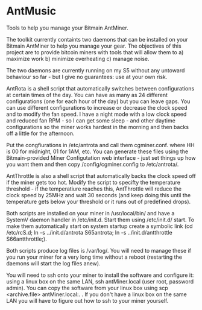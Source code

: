 # AntMusic
Tools to help you manage your Bitmain AntMiner.

The toolkit currently containts two daemons that can be installed on your Bitmain AntMiner to help you manage your gear. The objectives of this project are to provide bitcoin miners with tools that will allow them to a) maximize work b) minimize overheating c) manage noise.

The two daemons are currently running on my S5 without any untoward behaviour so far - but I give no guarantees: use at your own risk.

AntRota is a shell script that automatically switches between configurations at certain times of the day. You can have as many as 24 different configurations (one for each hour of the day) but you can leave gaps. You can use different configurations to increase or decrease the clock speed and to modify the fan speed. I have a night mode with a low clock speed and reduced fan RPM - so I can get some sleep - and other daytime configurations so the miner works hardest in the morning and then backs off a little for the afternoon.

Put the congfiurations in /etc/antrota and call them cgminer.conf.<HH> where HH is 00 for midnight, 01 for 1AM, etc. You can generate these files using the Bitmain-provided Miner Configutation web interface - just set things up how you want them and then copy /config/cgminer.config to /etc/antrota/.

AntThrottle is also a shell script that automatically backs the clock speed off if the miner gets too hot. Modify the script to specifty the temperature threshold - if the temperatiure reaches this, AntThrottle will reduce the clock speed by 25MHz and wait 30 seconds (and keep doing this until the temperature gets below your threshold or it runs out of predefined drops).

Both scripts are installed on your miner in /usr/local/bin/ and have a SystemV daemon handler in /etc/init.d. Start them using /etc/init.d/<daemon> start. To make them automatically start on system startup create a symbolic link (cd /etc/rcS.d; ln -s ../init.d/antrota S65antrota; ln -s ../init.d/antthrottle S66antthrottle;).

Both scripts produce log files is /var/log/. You will need to manage these if you run your miner for a very long time without a reboot (restarting the daemons will start the log files anew).

You will need to ssh onto your miner to install the software and configure it: using a linux box on the same LAN, ssh antMiner.local (user root, password admin). You can copy the software from your linux box using scp <archive.file> antMiner.local:. . If you don't have a linux box on the same LAN you will have to figure out how to ssh to your miner yourself.
